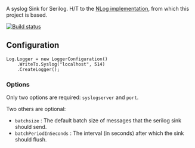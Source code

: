 A syslog Sink for Serilog. H/T to the [NLog implementation](https://github.com/graffen/NLog.Targets.Syslog), from which this project is based.

[![Build status](https://ci.appveyor.com/api/projects/status/m0ddfuej6doeun97?svg=true)](https://ci.appveyor.com/project/vermeeca/serilog-sinks-syslog)

## Configuration

```CSharp
Log.Logger = new LoggerConfiguration()
    .WriteTo.Syslog("localhost", 514)
    .CreateLogger();
```

### Options
Only two options are required: `syslogserver` and `port`.

Two others are optional:
* `batchsize` : The default batch size of messages that the serilog sink should send.
* `batchPeriodInSeconds` : The interval (in seconds) after which the sink should flush.
